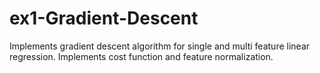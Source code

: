 # ex1-Gradient-Descent
Implements gradient descent algorithm for single and multi feature linear regression.
Implements cost function and feature normalization.
